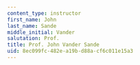 ```yaml
---
content_type: instructor
first_name: John
last_name: Sande
middle_initial: Vander
salutation: Prof.
title: Prof. John Vander Sande
uid: 8ec099fc-482e-a19b-d88a-cf6c011e15a3
---
```

